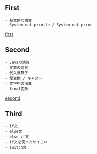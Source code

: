 ## First
    - 基本的な構文
    - System.out.println / System.out.print
[first](https://github.com/hibikon/java-specification/tree/main/src/first)
<br>

## Second

    - Javaの演算
    - 変数の宣言
    - 代入演算子
    - 型変換 / キャスト
    - 文字列の演算
    - final変数
[second](https://github.com/hibikon/java-specification/tree/main/src/second)
<br>

## Third

    - if文
    - else文
    - else if文
    - if文を使ったサイコロ
    - switch文
